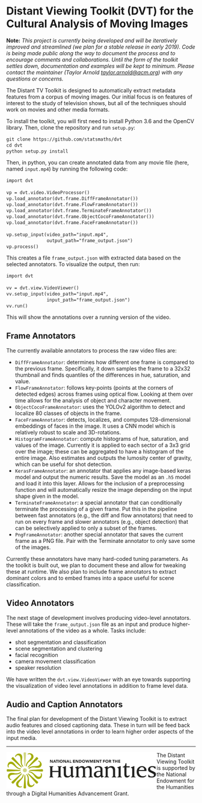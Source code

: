# Distant Viewing Toolkit (DVT) for the Cultural Analysis of Moving Images

**Note:** *This project is currently being developed and
will be iteratively improved and streamlined (we plan for
a stable release in early 2019). Code is being made public along
the way to document the process and to encourage comments and
collaborations. Until the form of the toolkit settles down,
documentation and examples will be kept to minimum. Please
contact the maintainer (Taylor Arnold <taylor.arnold@acm.org>)
with any questions or concerns.*

The Distant TV Toolkit is designed to automatically extract
metadata features from a corpus of moving images. Our initial focus is on
features of interest to the study of television shows, but all of the
techniques should work on movies and other media formats.

To install the toolkit, you will first need to install Python 3.6 and the
OpenCV library. Then, clone the repository and run `setup.py`:

```
git clone https://github.com/statsmaths/dvt
cd dvt
python setup.py install
```

Then, in python, you can create annotated data from any movie file (here,
named `input.mp4`) by running the following code:

```
import dvt

vp = dvt.video.VideoProcessor()
vp.load_annotator(dvt.frame.DiffFrameAnnotator())
vp.load_annotator(dvt.frame.FlowFrameAnnotator())
vp.load_annotator(dvt.frame.TerminateFrameAnnotator())
vp.load_annotator(dvt.frame.ObjectCocoFrameAnnotator())
vp.load_annotator(dvt.frame.FaceFrameAnnotator())

vp.setup_input(video_path="input.mp4",
               output_path="frame_output.json")
vp.process()
```
This creates a file `frame_output.json` with extracted data based on the
selected annotators. To visualize the output, then run:

```
import dvt

vv = dvt.view.VideoViewer()
vv.setup_input(video_path="input.mp4",
               input_path="frame_output.json")
vv.run()
```

This will show the annotations over a running version of the video.

## Frame Annotators

The currently available annotators to process the raw video files are:

- `DiffFrameAnnotator`: determines how different one frame is compared to the
previous frame. Specifically, it down samples the frame to a 32x32 thumbnail
and finds quantiles of the differences in hue, saturation, and value.
- `FlowFrameAnnotator`: follows key-points (points at the corners of detected
edges) across frames using optical flow. Looking at them over time allows for
the analysis of  object and character movement.
- `ObjectCocoFrameAnnotator`: uses the YOLOv2 algorithm to detect and localize
80 classes of objects in the frame.
- `FaceFrameAnnotator`: detects, localizes, and computes 128-dimensional
embeddings of faces in the image. It uses a CNN model which is relatively
robust to scale and 3D-rotations.
- `HistogramFrameAnnotator`: compute histograms of hue, saturation, and values
of the image. Currently it is applied to each sector of a 3x3 grid over the image;
these can be aggregated to have a histogram of the entire image. Also estimates
and outputs the lumosity center of gravity, which can be useful for shot detection.
- `KerasFrameAnnotator`: an annotator that applies any image-based keras model and
output the numeric results. Save the model as an `.h5` model and load it into this
layer. Allows for the inclusion of a preprocessing function and will automatically
resize the image depending on the input shape given in the model.
- `TerminateFrameAnnotator`: a special annotator that can conditionally
terminate the processing of a given frame. Put this in the pipeline between
fast annotators (e.g., the diff and flow annotators) that need to run on every
frame and slower annotators (e.g., object detection) that can be selectively
applied to only a subset of the frames.
- `PngFrameAnnotator`: another special annotator that saves the current frame
as a PNG file. Pair with the Terminate annotator to only save some of the images.

Currently these annotators have many hard-coded tuning parameters. As the
toolkit is built out, we plan to document these and allow for tweaking these
at runtime. We also plan to include frame annotators to extract dominant
colors and to embed frames into a space useful for scene classification.

## Video Annotators

The next stage of development involves producing video-level annotators. These
will take the `frame_output.json` file as an input and produce higher-level
annotations of the video as a whole. Tasks include:

- shot segmentation and classification
- scene segmentation and clustering
- facial recognition
- camera movement classification
- speaker resolution

We have written the `dvt.view.VideoViewer` with an eye towards supporting the
visualization of video level annotations in addition to frame level data.

## Audio and Caption Annotators

The final plan for development of the Distant Viewing Toolkit is to extract
audio features and closed captioning data. These in turn will be feed back into
the video level annotations in order to learn higher order aspects of the
input media.

____
<a href="https://www.neh.gov/" title="National Endowment for the Humanities"><img align="left" src="images/neh_logo_horizlarge.jpg" alt="NEH" class="rpad" style="max-width:400px"></a> The Distant Viewing Toolkit is supported by the National Endowment for the Humanities through a Digital Humanities Advancement Grant.
